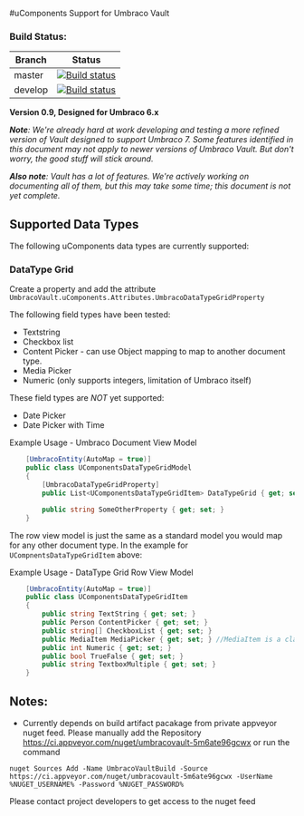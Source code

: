 #uComponents Support for Umbraco Vault

### Build Status:

| Branch | Status |
| ------ | ------ |
| master | [![Build status](https://ci.appveyor.com/api/projects/status/w3u8l7sd6qbvrw59?svg=true)](https://ci.appveyor.com/project/kensykora/vault) |
| develop | [![Build status](https://ci.appveyor.com/api/projects/status/w3u8l7sd6qbvrw59/branch/develop?svg=true)](https://ci.appveyor.com/project/kensykora/vault/branch/develop) |

**Version 0.9, Designed for Umbraco 6.x**

***Note**: We're already hard at work developing and testing a more refined version of Vault designed to support Umbraco 7. 
Some features identified in this document may not apply to newer versions of Umbraco Vault. But don't worry, the good stuff will stick around.*

***Also note**: Vault has a lot of features. We're actively working on documenting all of them, but this may take some time; 
this document is not yet complete.*

## Supported Data Types

The following uComponents data types are currently supported:

### DataType Grid

Create a property and add the attribute `UmbracoVault.uComponents.Attributes.UmbracoDataTypeGridProperty`

The following field types have been tested:

 * Textstring
 * Checkbox list
 * Content Picker - can use Object mapping to map to another document type.
 * Media Picker
 * Numeric (only supports integers, limitation of Umbraco itself)

These field types are _NOT_ yet supported:

 * Date Picker
 * Date Picker with Time

Example Usage - Umbraco Document View Model
```csharp
    [UmbracoEntity(AutoMap = true)]
    public class UComponentsDataTypeGridModel
    {        
        [UmbracoDataTypeGridProperty]
        public List<UComponentsDataTypeGridItem> DataTypeGrid { get; set; }

        public string SomeOtherProperty { get; set; }
    }
```

The row view model is just the same as a standard model you would map for any other document type. In the example for `UCompnentsDataTypeGridItem` above:

Example Usage - DataType Grid Row View Model
```csharp
    [UmbracoEntity(AutoMap = true)]
    public class UComponentsDataTypeGridItem
    {
        public string TextString { get; set; }
        public Person ContentPicker { get; set; }
        public string[] CheckboxList { get; set; } 
        public MediaItem MediaPicker { get; set; } //MediaItem is a class with the `UmbracoMediaEntity` attribute
        public int Numeric { get; set; }
        public bool TrueFalse { get; set; }
        public string TextboxMultiple { get; set; }
    }
```

## Notes:

 * Currently depends on build artifact pacakage from private appveyor nuget feed. Please manually add the Repository <https://ci.appveyor.com/nuget/umbracovault-5m6ate96gcwx> or run the command

```
nuget Sources Add -Name UmbracoVaultBuild -Source https://ci.appveyor.com/nuget/umbracovault-5m6ate96gcwx -UserName %NUGET_USERNAME% -Password %NUGET_PASSWORD%
```

Please contact project developers to get access to the nuget feed

